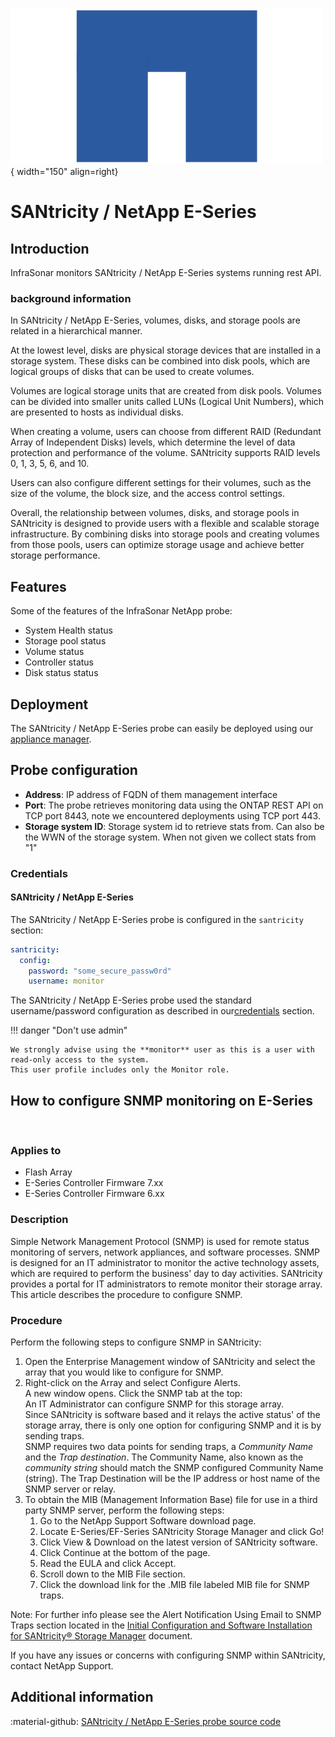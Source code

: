 ![NetApp-Probe](../../images/probe_netapp.png){ width="150" align=right}

# SANtricity / NetApp E-Series

## Introduction

InfraSonar monitors SANtricity / NetApp E-Series systems running rest API.

### background information 

In SANtricity / NetApp E-Series, volumes, disks, and storage pools are related in a hierarchical manner.

At the lowest level, disks are physical storage devices that are installed in a storage system. These disks can be combined into disk pools, which are logical groups of disks that can be used to create volumes.

Volumes are logical storage units that are created from disk pools. Volumes can be divided into smaller units called LUNs (Logical Unit Numbers), which are presented to hosts as individual disks.

When creating a volume, users can choose from different RAID (Redundant Array of Independent Disks) levels, which determine the level of data protection and performance of the volume. SANtricity supports RAID levels 0, 1, 3, 5, 6, and 10.

Users can also configure different settings for their volumes, such as the size of the volume, the block size, and the access control settings.

Overall, the relationship between volumes, disks, and storage pools in SANtricity is designed to provide users with a flexible and scalable storage infrastructure. By combining disks into storage pools and creating volumes from those pools, users can optimize storage usage and achieve better storage performance.

## Features

Some of the features of the InfraSonar NetApp probe:

* System Health status
* Storage pool status
* Volume status
* Controller status
* Disk status status

## Deployment

The SANtricity / NetApp E-Series probe can easily be deployed using our [appliance manager](./appliance/appliance_manager.md).

## Probe configuration

* **Address**: IP address of FQDN of them management interface
* **Port**: The probe retrieves monitoring data using the ONTAP REST API on TCP port 8443, note we encountered deployments using TCP port 443.
* **Storage system ID**: Storage system id to retrieve stats from. Can also be the WWN of the storage system. When not given we collect stats from "1"

### Credentials

#### SANtricity / NetApp E-Series

The SANtricity / NetApp E-Series probe is configured in the `santricity` section:


```yaml
santricity:
  config:
    password: "some_secure_passw0rd"
    username: monitor
```



The SANtricity / NetApp E-Series probe used the standard username/password configuration as described in our[credentials](appliance/credentials.md) section.

!!! danger "Don't use admin"

    We strongly advise using the **monitor** user as this is a user with read-only access to the system.
    This user profile includes only the Monitor role.

## How to configure SNMP monitoring on E-Series
​
### Applies to

* Flash Array
* E-Series Controller Firmware 7.xx
* E-Series Controller Firmware 6.xx

### Description

Simple Network Management Protocol (SNMP) is used for remote status monitoring of servers, network appliances, and software processes. SNMP is designed for an IT administrator to monitor the active technology assets, which are required to perform the business' day to day activities. SANtricity provides a portal for IT administrators to remote monitor their storage array. This article describes the procedure to configure SNMP.

### Procedure
Perform the following steps to configure SNMP in SANtricity:  

1. Open the Enterprise Management window of SANtricity and select the array that you would like to configure for SNMP.
2. Right-click on the Array and select Configure Alerts.<br>
   A new window opens. Click the SNMP tab at the top:<br>
   An IT Administrator can configure SNMP for this storage array.<br>
   Since SANtricity is software based and it relays the active status' of the storage array, there is only one option for configuring SNMP and it is by sending traps.<br>
   SNMP requires two data points for sending traps, a *Community Name* and the *Trap destination*. The Community Name, also known as the *community string* should match the SNMP configured Community Name (string). The Trap Destination will be the IP address or host name of the SNMP server or relay.
3. To obtain the MIB (Management Information Base) file for use in a third party SNMP server, perform the following steps:
    1. Go to the NetApp Support Software download page.
    2. Locate E-Series/EF-Series SANtricity Storage Manager and click Go!
    3. Click View & Download on the latest version of SANtricity software.
    4. Click Continue at the bottom of the page.
    5. Read the EULA and click Accept.
    6. Scroll down to the MIB File section.
    7. Click the download link for the .MIB file labeled MIB file for SNMP traps.

Note: For further info please see the Alert Notification Using Email to SNMP Traps section located in the [Initial Configuration and Software Installation for SANtricity® Storage Manager](https://library.netapp.com/ecm/ecm_get_file/ECMP1394572) document.

If you have any issues or concerns with configuring SNMP within SANtricity, contact NetApp Support. 

## Additional information

:material-github: [SANtricity / NetApp E-Series probe source code](https://github.com/infrasonar/santricity-probe)